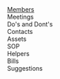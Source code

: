 
<html>
  <head>
    <link rel="stylesheet" href="https://maxcdn.bootstrapcdn.com/bootstrap/3.3.7/css/bootstrap.min.css">
  </head>
  <body>
    <div class="container-fluid">
        <div class="row">
          <div class="col-sm-4"><a href="home.html">Members</a></div>
          <div class="col-sm-4">Meetings</div>
          <div class="col-sm-4">Do's and Dont's</div>
        </div>
        <div class="row">
          <div class="col-sm-4">Contacts</div>
          <div class="col-sm-4">Assets</div>
          <div class="col-sm-4">SOP</div>
        </div>
       <div class="row">
          <div class="col-sm-4">Helpers</div>
          <div class="col-sm-4">Bills</div>
          <div class="col-sm-4">Suggestions</div>
        </div>
     </div>
  </body>
</html>
